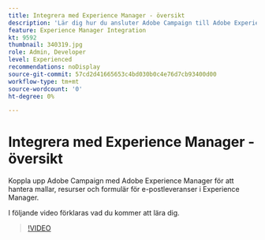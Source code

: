```yaml
---
title: Integrera med Experience Manager - översikt
description: 'Lär dig hur du ansluter Adobe Campaign till Adobe Experience Manager för att hantera mallar, resurser och formulär för e-postleveranser i Experience Manager. '
feature: Experience Manager Integration
kt: 9592
thumbnail: 340319.jpg
role: Admin, Developer
level: Experienced
recommendations: noDisplay
source-git-commit: 57cd2d41665653c4bd030b0c4e76d7cb93400d00
workflow-type: tm+mt
source-wordcount: '0'
ht-degree: 0%

---
```


# Integrera med Experience Manager - översikt

Koppla upp Adobe Campaign med Adobe Experience Manager för att hantera mallar, resurser och formulär för e-postleveranser i Experience Manager.

I följande video förklaras vad du kommer att lära dig.

>[!VIDEO](https://video.tv.adobe.com/v/340319?quality=12)
